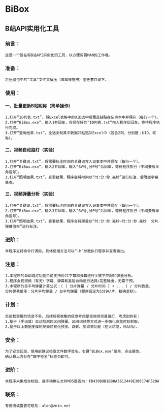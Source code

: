 # BiBox
## B站API实用化工具

### 前言：
    这是一个旨在将B站API实用化的工具，以方便剪辑MAN的工作喵。

### 准备：
    将压缩包中的“工具”文件夹解压（或直接拖拽）至任意目录下。

### 使用：
  #### 一、批量更新B站昵称（简单操作）
    1.打开“ID列表.txt”，将Excel表格中的UID选中后覆盖粘贴在记事本中并保存（每行一个）。
    2.打开“BiBox.exe”，输入1并回车，将保存好的“ID列表.txt”拖入程序后回车，等待程序执行完成。
    3.打开“查询结果.txt”，全选复制其中数据并粘贴回Excel中（包含2列，分别是：UID、昵称）。
  #### 二、视频自动路灯（实验）
    1.打开“关键词.txt”，将需要标注时间的关键词写入记事本中并保存（每行一个）。
    2.打开“BiBox.exe”，输入2并回车，输入“BV号,分P号”后回车，等待程序执行（中间要有半角逗号）。
    3.打开“照明结果.txt”，查看结果，程序会将时间以“时:分:秒.毫秒”进行标注，后附原字幕备查。
  #### 三、视频弹量分析（实验）
    1.打开“关键词.txt”，将需要标注时间的关键词写入记事本中并保存（每行一个）。
    2.打开“BiBox.exe”，输入3并回车，输入“BV号,分P号”后回车，等待程序执行（中间要有半角逗号）。
    3.打开“照明结果.txt”，查看结果，程序会将弹量以“时:分:秒.毫秒~时:分:秒.毫秒  分片弹幕倍率”进行标注。
### 进阶：
    本程序支持命令行调用，具体使用方法可以“-h”参数执行程序并查看输出。

### 注意：
    1.本程序的自动路灯功能目前支持对CC字幕和弹幕进行关键字匹配和弹量分析。
    2.程序会视视频（有无）字幕、弹幕和高能自动进行选择/完整输出，无需干预。
    3.本程序的总平均弹量计算公式：( ( 分片弹量 / 分片时间 ) + ... ) / 分片数量，
    分片弹幕倍率：分片平均弹量 / 总平均弹量（程序设定为5分钟/片，精确至秒）。

### 计划：
    目前我掌握的信息不多，后续将视收集的信息考虑是否继续完善路灯，考虑到的有：
    1.基于（手动或）自动检测的区间弹量、区间词频等方式进一步强化高能时刻抓取。
    2.基于以上数据支撑的视频可视化预览、跳转、剪切等功能（挖大坑咯，咕咕咕）。

### 安全：
    为了安全起见，使用前建议检查文件数字签名，右键“BiBox.exe”菜单，点击属性，
    确认最上方存在“数字签名”标签页即可。
### 进阶：
    本程序未集成自校验，请手动确认文件MD5是否为：FD430B9B1B88A3612449E305C74F529A

### 联系：
    有反馈或需要可联系：alen@znin.net

